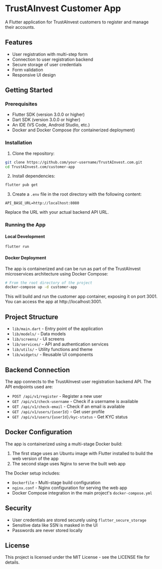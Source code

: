 # TrustAInvest Customer App

A Flutter application for TrustAInvest customers to register and manage their accounts.

## Features

- User registration with multi-step form
- Connection to user registration backend
- Secure storage of user credentials
- Form validation
- Responsive UI design

## Getting Started

### Prerequisites

- Flutter SDK (version 3.0.0 or higher)
- Dart SDK (version 3.0.0 or higher)
- An IDE (VS Code, Android Studio, etc.)
- Docker and Docker Compose (for containerized deployment)

### Installation

1. Clone the repository:
```bash
git clone https://github.com/your-username/TrustAInvest.com.git
cd TrustAInvest.com/customer-app
```

2. Install dependencies:
```bash
flutter pub get
```

3. Create a `.env` file in the root directory with the following content:
```
API_BASE_URL=http://localhost:8080
```
Replace the URL with your actual backend API URL.

### Running the App

#### Local Development

```bash
flutter run
```

#### Docker Deployment

The app is containerized and can be run as part of the TrustAInvest microservices architecture using Docker Compose:

```bash
# From the root directory of the project
docker-compose up -d customer-app
```

This will build and run the customer app container, exposing it on port 3001. You can access the app at http://localhost:3001.

## Project Structure

- `lib/main.dart` - Entry point of the application
- `lib/models/` - Data models
- `lib/screens/` - UI screens
- `lib/services/` - API and authentication services
- `lib/utils/` - Utility functions and theme
- `lib/widgets/` - Reusable UI components

## Backend Connection

The app connects to the TrustAInvest user registration backend API. The API endpoints used are:

- `POST /api/v1/register` - Register a new user
- `GET /api/v1/check-username` - Check if a username is available
- `GET /api/v1/check-email` - Check if an email is available
- `GET /api/v1/users/{userId}` - Get user profile
- `GET /api/v1/users/{userId}/kyc-status` - Get KYC status

## Docker Configuration

The app is containerized using a multi-stage Docker build:

1. The first stage uses an Ubuntu image with Flutter installed to build the web version of the app
2. The second stage uses Nginx to serve the built web app

The Docker setup includes:
- `Dockerfile` - Multi-stage build configuration
- `nginx.conf` - Nginx configuration for serving the web app
- Docker Compose integration in the main project's `docker-compose.yml`

## Security

- User credentials are stored securely using `flutter_secure_storage`
- Sensitive data like SSN is masked in the UI
- Passwords are never stored locally

## License

This project is licensed under the MIT License - see the LICENSE file for details.
